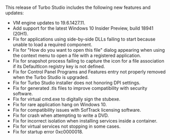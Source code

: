 This release of Turbo Studio includes the following new features and updates:

- VM engine updates to 19.6.1427.11.
- Add support for the latest Windows 10 Insider Preview, build 18941 (20H1).
- Fix for applications using side-by-side DLLs failing to start because unable to load a required component.
- Fix for "How do you want to open this file" dialog appearing when using the context menu to open a file with a registered application.
- Fix for snapshot process failing to capture the icon for a file association if its DefaultIcon registry key is not defined.
- Fix for Control Panel Programs and Features entry not properly removed when the Turbo Studio is upgraded.
- Fix for Turbo Studio installer does not honoring DPI settings.
- Fix for generated .tls files to improve compatibility with security software.
- Fix for virtual cmd.exe to digitally sign the stubexe.
- Fix for rare application hang on Windows 10.
- Fix for compatibility issues with SofTrack licensing software.
- Fix for crash when attempting to write a DVD.
- Fix for incorrect isolation when installing services inside a container.
- Fix for virtual services not stopping in some cases.
- Fix for startup error 0xc0000018.



